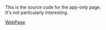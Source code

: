 
This is the source code for the app-only page. <br>
It's not particularly interesting. <br>

[WebPage](https://mocatea.github.io/UniLiveViewer/)
